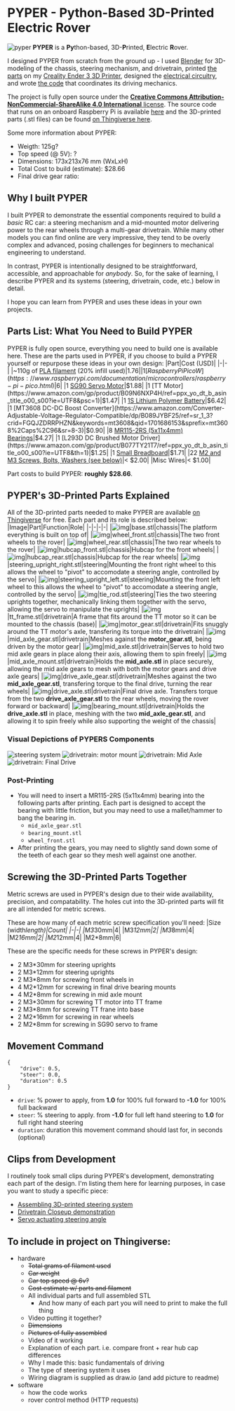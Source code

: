 # PYPER - **Py**thon-Based 3D-**P**rinted **E**lectric **R**over
![pyper](https://i.imgur.com/wx5TQ7o.jpg)
**PYPER** is a **Py**thon-based, 3D-**P**rinted, **E**lectric **R**over. 

I designed PYPER from scratch from the ground up - I used [Blender](https://www.blender.org/) for 3D-modeling of the chassis, steering mechanism, and drivetrain, printed [the parts](https://www.thingiverse.com/thing:6352166) on my [Creality Ender 3 3D Printer](https://www.creality.com/products/ender-3-3d-printer), designed the [electrical circuitry](wiring.drawio), and wrote [the code](./src/) that coordinates its driving mechanics.



The project is fully open source under the [**Creative Commons Attribution-NonCommercial-ShareAlike 4.0 International** license](https://creativecommons.org/licenses/by-nc-sa/4.0/). The source code that runs on an onboard Raspberry Pi is available [here](./src/) and the 3D-printed parts (.stl files) can be found [on Thingiverse here](https://www.thingiverse.com/thing:6352166).

Some more information about PYPER:
- Weigth: 125g?
- Top speed (@ 5V): ?
- Dimensions: 173x213x76 mm (WxLxH)
- Total Cost to build (estimate): $28.66
- Final drive gear ratio: 

## Why I built PYPER
I built PYPER to demonstrate the essential components required to build a *basic* RC car: a steering mechanism and a mid-mounted motor delivering power to the rear wheels through a multi-gear drivetrain. While many other models you can find online are very impressive, they tend to be overly complex and advanced, posing challenges for beginners to mechanical engineering to understand.

In contrast, PYPER is intentionally designed to be straightforward, accessible, and approachable for *anybody*. So, for the sake of learning, I describe PYPER and its systems (steering, drivetrain, code, etc.) below in detail.

I hope you can learn from PYPER and uses these ideas in your own projects.

## Parts List: What You Need to Build PYPER
PYPER is fully open source, everything you need to build one is available here. These are the parts used in PYPER, if you choose to build a PYPER yourself or repurpose these ideas in your own design:
|Part|Cost (USD)|
|-|-|
|~110g of [PLA filament](https://www.amazon.com/gp/product/B0BM73MC94/ref=ppx_yo_dt_b_asin_title_o00_s00?ie=UTF8&th=1) (20% infill used)|$1.76|
|1 [Raspberry Pi Pico W](https://www.raspberrypi.com/documentation/microcontrollers/raspberry-pi-pico.html)|$6|
|1 [SG90 Servo Motor](https://www.amazon.com/Smraza-Helicopter-Airplane-Control-Arduino/dp/B07L2SF3R4/ref=sr_1_5?crid=25A4PZW1IX6Z4&keywords=sg90%2Bservo&qid=1701686041&sprefix=sg90%2Bse%2Caps%2C111&sr=8-5&th=1)|$1.88|
|1 [TT Motor](https://www.amazon.com/gp/product/B09N6NXP4H/ref=ppx_yo_dt_b_asin_title_o00_s00?ie=UTF8&psc=1)|$1.47|
|1 [1S Lithium Polymer Battery](https://www.amazon.com/gp/product/B07L9SHHFX/ref=ppx_yo_dt_b_asin_title_o00_s00?ie=UTF8&psc=1)|$6.42|
|1 [MT3608 DC-DC Boost Converter](https://www.amazon.com/Converter-Adjustable-Voltage-Regulator-Compatible/dp/B089JYBF25/ref=sr_1_3?crid=FGQJZDRRPHZN&keywords=mt3608&qid=1701686153&sprefix=mt3608%2Caps%2C96&sr=8-3)|$0.90|
|8 [MR115-2RS (5x11x4mm) Bearings](https://www.amazon.com/gp/product/B07X6DK946/ref=ppx_yo_dt_b_asin_title_o00_s00?ie=UTF8&psc=1)|$4.27|
|1 [L293D DC Brushed Motor Driver](https://www.amazon.com/gp/product/B077TY21T7/ref=ppx_yo_dt_b_asin_title_o00_s00?ie=UTF8&th=1)|$1.25|
|1 [Small Breadboard](https://www.amazon.com/gp/product/B07LFD4LT6/ref=ppx_yo_dt_b_asin_title_o00_s00?ie=UTF8&psc=1)|$1.71|
|22 [M2 and M3 Screws, Bolts, Washers (see below)](https://www.amazon.com/gp/product/B07FCDL2SY/ref=ppx_yo_dt_b_asin_title_o00_s00?ie=UTF8&th=1)|< $2.00|
|Misc Wires|< $1.00|

Part costs to build PYPER: **roughly $28.66**.

## PYPER's 3D-Printed Parts Explained
All of the 3D-printed parts needed to make PYPER are available [on Thingiverse](https://www.thingiverse.com/thing:6352166) for free. Each part and its role is described below:
|Image|Part|Function|Role|
|-|-|-|-|
|![img](https://cdn.thingiverse.com/assets/9d/60/7c/95/b9/medium_preview_5398b511-00ff-4f4c-9d4a-e6842469ae3d.png)|base.stl|chassis|The platform everything is built on top of|
|![img](https://cdn.thingiverse.com/assets/f7/66/b3/5b/50/medium_preview_6fd4d756-b786-453c-ac86-6043ff345644.png)|wheel_front.stl|chassis|The two front wheels to the rover|
|![img](https://cdn.thingiverse.com/assets/f4/13/2c/d6/84/medium_preview_a9383307-72aa-4795-97be-d7945f37b2d2.png)|wheel_rear.stl|chassis|The two rear wheels to the rover|
|![img](https://i.imgur.com/PHBrIim.png)|hubcap_front.stl|chassis|Hubcap for the front wheels|
|![img](https://cdn.thingiverse.com/assets/89/0d/0f/c9/be/medium_preview_d2ce201d-1621-40b9-8620-3bc202a74c32.png)|hubcap_rear.stl|chassis|Hubcap for the rear wheels|
|![img](https://cdn.thingiverse.com/assets/f2/b0/72/a3/81/medium_preview_2abca809-7e6a-4407-85b1-dbd96e63e2d9.png)|steering_upright_right.stl|steering|Mounting the front right wheel to this allows the wheel to "pivot" to accomodate a steering angle, controlled by the servo|
|![img](https://cdn.thingiverse.com/assets/85/64/72/f9/5f/medium_preview_feedb94a-3ae1-473e-a5f9-0aab0a3ab826.png)|steering_upright_left.stl|steering|Mounting the front left wheel to this allows the wheel to "pivot" to accomodate a steering angle, controlled by the servo|
|![img](https://cdn.thingiverse.com/assets/e0/9c/f3/39/af/medium_preview_81367bf7-9a19-407e-b134-6c8cf395163f.png)|tie_rod.stl|steering|Ties the two steering uprights together, mechanically linking them together with the servo, allowing the servo to manipulate the uprights|
|![img](https://cdn.thingiverse.com/assets/1d/8a/d8/64/b7/medium_preview_8304275a-9adf-4cd3-9414-05dd9bf7d918.png)|tt_frame.stl|drivetrain|A frame that fits around the TT motor so it can be mounted to the chassis (base)|
|![img](https://cdn.thingiverse.com/assets/48/66/53/32/fc/medium_preview_249689cf-7534-483e-8abe-a1d6b079cf0a.png)|motor_gear.stl|drivetrain|Fits snuggly around the TT motor's axle, transfering its torque into the drivetrain|
|![img](https://cdn.thingiverse.com/assets/11/08/12/99/94/medium_preview_d6b55c69-e47a-4c46-98dd-f7671e345f68.png)|mid_axle_gear.stl|drivetrain|Meshes against the **motor_gear.stl**, being driven by the motor gear|
|![img](https://i.imgur.com/vs2SYBJ.png)|mid_axle.stl|drivetrain|Serves to hold two mid axle gears in place along their axis, allowing them to spin freely|
|![img](https://cdn.thingiverse.com/assets/01/10/5d/7e/bc/medium_preview_3e8ef466-5e44-4490-94a1-9f52d1d24662.png)|mid_axle_mount.stl|drivetrain|Holds the **mid_axle.stl** in place securely, allowing the mid axle gears to mesh with both the motor gears and drive axle gears|
|![img](https://i.imgur.com/sJ9wxK4.png)|drive_axle_gear.stl|drivetrain|Meshes against the two **mid_axle_gear.stl**, transfering torque to the final drive, turning the rear wheels|
|![img](https://cdn.thingiverse.com/assets/1a/ba/19/19/34/medium_preview_6a1d7751-3c5a-47ce-84ba-68fccc894def.png)|drive_axle.stl|drivetrain|Final drive axle. Transfers torque from the two **drive_axle_gear.stl** to the rear wheels, moving the rover forward or backward|
|![img](https://cdn.thingiverse.com/assets/57/f0/64/40/fa/medium_preview_ea64d320-9ecc-4ca9-8326-a7cd56e01cfd.png)|bearing_mount.stl|drivetrain|Holds the **drive_axle.stl** in place, meshing with the two **mid_axle_gear.stl**, and allowing it to spin freely while also supporting the weight of the chassis|

### Visual Depictions of PYPERS Components
![steering system](https://i.imgur.com/QWwSRlL.png)
![drivetrain: motor mount](https://i.imgur.com/uaLdGjE.png)
![drivetrain: Mid Axle](https://i.imgur.com/G4dgbnp.png)
![drivetrain: Final Drive](https://i.imgur.com/nbxdLVr.png)

### Post-Printing
- You will need to insert a MR115-2RS (5x11x4mm) bearing into the following parts after printing. Each part is designed to accept the bearing with little friction, but you may need to use a mallet/hammer to bang the bearing in.
    - `mid_axle_gear.stl`
    - `bearing_mount.stl`
    - `wheel_front.stl`
- After printing the gears, you may need to slightly sand down some of the teeth of each gear so they mesh well against one another.

## Screwing the 3D-Printed Parts Together
Metric screws are used in PYPER's design due to their wide availability, precision, and compatability. The holes cut into the 3D-printed parts will fit are all intended for metric screws. 

These are how many of each metric screw specification you'll need:
|Size (width*length)|Count|
|-|-|
|M3*30mm|4|
|M3*12mm|2|
|M3*8mm|4|
|M2*16mm|2|
|M2*12mm|4|
|M2*8mm|6|

These are the specific needs for these screws in PYPER's design:
- 2 M3*30mm for steering uprights
- 2 M3*12mm for steering uprights
- 2 M3*8mm for screwing front wheels in
- 4 M2*12mm for screwing in final drive bearing mounts
- 4 M2*8mm for screwing in mid axle mount
- 2 M3*30mm for screwing TT motor into TT frame
- 2 M3*8mm for screwing TT frane into base
- 2 M2*16mm for screwing in rear wheels
- 2 M2*8mm for screwing in SG90 servo to frame

## Movement Command
```
{
    "drive": 0.5,
    "steer": 0.0,
    "duration": 0.5
}
```
- `drive`: % power to apply, from **1.0** for 100% full forward to **-1.0** for 100% full backward
- `steer`: % steering to apply. from **-1.0** for full left hand steering to **1.0** for full right hand steering
- `duration`: duration this movement command should last for, in seconds (optional)

## Clips from Development
I routinely took small clips during PYPER's development, demonstrating each part of the design. I'm listing them here for learning purposes, in case you want to study a specific piece:
- [Assembling 3D-printed steering system](https://www.youtube.com/shorts/D8oKYiKBxoA)
- [Drivetrain Closeup demonstration](https://youtube.com/shorts/8eYT_Qdbzhs)
- [Servo actuating steering angle](https://youtube.com/shorts/jCH9cWKqCqs)

## To include in project on Thingiverse:
- hardware
    - ~~Total grams of filament used~~
    - ~~Car weight~~
    - ~~Car top speed @ 6v?~~
    - ~~Cost estimate w/ parts and filament~~
    - All individual parts and full assembled STL
        - And how many of each part you will need to print to make the full thing
    - Video putting it together?
    - ~~Dimensions~~
    - ~~Pictures of fully assembled~~
    - Video of it working
    - Explanation of each part. i.e. compare front + rear hub cap differences
    - Why I made this: basic fundamentals of driving
    - The type of steering system it uses
    - Wiring diagram is supplied as draw.io (and add picture to readme)
- software
    - how the code works
    - rover control method (HTTP requests)